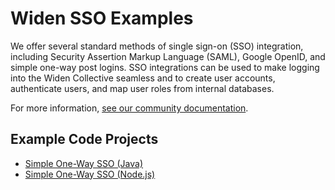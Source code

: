 # Widen SSO Examples

We offer several standard methods of single sign-on (SSO) integration, including Security Assertion Markup Language (SAML), Google OpenID, and simple one-way post logins. SSO integrations can be used to make logging into the Widen Collective seamless and to create user accounts, authenticate users, and map user roles from internal databases.

For more information, [see our community documentation](https://community.widen.com/collective/s/article/Is-there-an-SSO-integration).

## Example Code Projects

* [Simple One-Way SSO (Java)](widen-simple-one-way-sso-java/README.md)
* [Simple One-Way SSO (Node.js)](widen-simple-one-way-sso-node/README.md)
